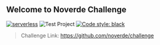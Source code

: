 ## Welcome to Noverde Challenge

[![serverless](http://public.serverless.com/badges/v3.svg)](http://www.serverless.com)
![Test Project](https://github.com/chrismaille/noverde_challenge/workflows/Test%20Project/badge.svg)
<a href="https://github.com/psf/black"><img alt="Code style: black" src="https://img.shields.io/badge/code%20style-black-000000.svg"></a>

> Challenge Link: https://github.com/noverde/challenge